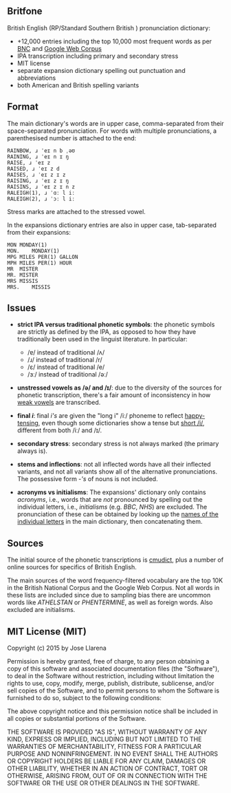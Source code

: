 ## Britfone



British English (RP/Standard Southern British ) pronunciation dictionary:

* +12,000 entries including the top 10,000 most frequent words as per [BNC](http://www.kilgarriff.co.uk/bnc-readme.html)
 and [Google Web Corpus](http://norvig.com/ngrams)
* IPA transcription including primary and secondary stress
* MIT license
* separate expansion dictionary spelling out punctuation and abbreviations
* both American and British spelling variants

## Format

The main dictionary's words are in upper case, comma-separated from their space-separated pronunciation. For words
with multiple pronunciations, a parenthesised number is attached to the end:

```
RAINBOW, ɹ ˈeɪ n b ˌəʊ
RAINING, ɹ ˈeɪ n ɪ ŋ
RAISE, ɹ ˈeɪ z
RAISED, ɹ ˈeɪ z d
RAISES, ɹ ˈeɪ z ɪ z
RAISING, ɹ ˈeɪ z ɪ ŋ
RAISINS, ɹ ˈeɪ z ɪ n z
RALEIGH(1), ɹ ˈɑː l iː
RALEIGH(2), ɹ ˈɔː l iː
```

Stress marks are attached to the stressed vowel.

In the expansions dictionary entries are also in upper case, tab-separated from their expansions:


```
MON	MONDAY(1)
MON.	MONDAY(1)
MPG	MILES PER(1) GALLON
MPH	MILES PER(1) HOUR
MR	MISTER
MR.	MISTER
MRS	MISSIS
MRS.	MISSIS
```
## Issues


* **strict IPA versus traditional phonetic symbols**: the phonetic symbols are strictly as defined by the IPA, as opposed to how
they have traditionally been used in the linguist literature. In particular:

  - /ɐ/ instead of traditional /ʌ/
  - /ɹ/ instead of traditional /r/
  - /ɛ/ instead of traditional /e/
  - /ɜː/ instead of traditional /əː/

* **unstressed vowels as  /ə/ and  /ɪ/**: due to the diversity of the sources for phonetic transcription, there's a fair amount of inconsistency in how [weak vowels](https://en.wikipedia.org/wiki/Phonological_history_of_English_high_front_vowels#Weak-vowel_merger)
 are transcribed.

* **final _i_**: final _i's_ are given the "long i" /iː/ phoneme to reflect [happy-tensing](https://en.wikipedia.org/wiki/Phonological_history_of_English_high_front_vowels#Happy-tensing), even
though some dictionaries show a tense but [short /i/](https://en.wikipedia.org/wiki/English_phonology), different from both /iː/ and /ɪ/.

* **secondary stress**: secondary stress is not always marked (the primary always is).

* **stems and inflections**: not all inflected words have all their inflected variants, and not all variants show all of the alternative pronunciations. The possessive form _-'s_
of nouns is not included.

* **acronyms vs initialisms**: The expansions' dictionary only contains _acronyms_, i.e., words that are _not_ pronounced by spelling
 out the individual letters, i.e.,  _initialisms_ (e.g. _BBC_, _NHS_) are excluded. The pronunciation of these can
 be obtained by looking up the [names of the individual letters](https://en.wikipedia.org/wiki/English_alphabet)
 in the main dictionary, then concatenating them.

## Sources

The initial source of the phonetic transcriptions is [cmudict](https://github.com/cmusphinx/cmudict), plus a number of online sources for specifics of British English.

The main sources of the word frequency-filtered vocabulary are the top 10K in the British National Corpus and the Google Web Corpus. Not all words in these lists are included
since due to sampling bias there are uncommon words like _ATHELSTAN_ or _PHENTERMINE_, as well as foreign words. Also excluded are initialisms.


## MIT License (MIT)

Copyright (c) 2015 by Jose Llarena

Permission is hereby granted, free of charge, to any person obtaining a copy of
this software and associated documentation files (the "Software"), to deal in
the Software without restriction, including without limitation the rights to
use, copy, modify, merge, publish, distribute, sublicense, and/or sell copies of
the Software, and to permit persons to whom the Software is furnished to do so,
subject to the following conditions:

The above copyright notice and this permission notice shall be included in all
copies or substantial portions of the Software.

THE SOFTWARE IS PROVIDED "AS IS", WITHOUT WARRANTY OF ANY KIND, EXPRESS OR
IMPLIED, INCLUDING BUT NOT LIMITED TO THE WARRANTIES OF MERCHANTABILITY, FITNESS
FOR A PARTICULAR PURPOSE AND NONINFRINGEMENT. IN NO EVENT SHALL THE AUTHORS OR
COPYRIGHT HOLDERS BE LIABLE FOR ANY CLAIM, DAMAGES OR OTHER LIABILITY, WHETHER
IN AN ACTION OF CONTRACT, TORT OR OTHERWISE, ARISING FROM, OUT OF OR IN
CONNECTION WITH THE SOFTWARE OR THE USE OR OTHER DEALINGS IN THE SOFTWARE.